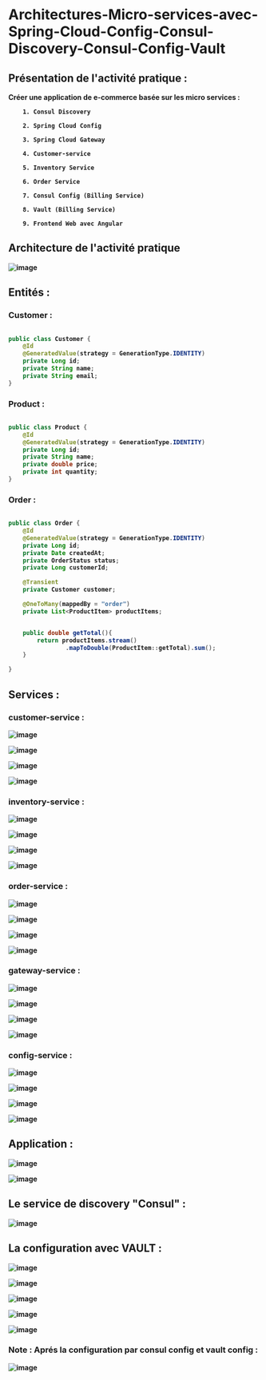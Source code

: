 ﻿# Architectures-Micro-services-avec-Spring-Cloud-Config-Consul-Discovery-Consul-Config-Vault
## Présentation de l'activité pratique :
 <strong style="color:dark">Créer une application de e-commerce basée sur les micro services :
 
        1. Consul Discovery
        
        2. Spring Cloud Config
        
        3. Spring Cloud Gateway
        
        4. Customer-service
        
        5. Inventory Service
        
        6. Order Service
        
        7. Consul Config (Billing Service)
        
        8. Vault (Billing Service)
        
        9. Frontend Web avec Angular

</span>

## Architecture de l'activité pratique

![image](https://user-images.githubusercontent.com/84138772/208253215-141c606b-3d40-4ed7-8f9f-9b9dd8b31275.png)


## Entités :

### Customer :

```java

public class Customer {
    @Id
    @GeneratedValue(strategy = GenerationType.IDENTITY)
    private Long id;
    private String name;
    private String email;
}

```

### Product :

```java

public class Product {
    @Id
    @GeneratedValue(strategy = GenerationType.IDENTITY)
    private Long id;
    private String name;
    private double price;
    private int quantity;
}

```

### Order :

```java

public class Order {
    @Id
    @GeneratedValue(strategy = GenerationType.IDENTITY)
    private Long id;
    private Date createdAt;
    private OrderStatus status;
    private Long customerId;

    @Transient
    private Customer customer;

    @OneToMany(mappedBy = "order")
    private List<ProductItem> productItems;


    public double getTotal(){
        return productItems.stream()
                .mapToDouble(ProductItem::getTotal).sum();
    }

}

```

## Services : 


### customer-service :

![image](https://user-images.githubusercontent.com/84138772/208253278-f0422433-bce1-4e07-a464-8117aa802a83.png)

![image](https://user-images.githubusercontent.com/84138772/208253341-be398513-ef3f-41b2-a654-a2afc9bc4771.png)

![image](https://user-images.githubusercontent.com/84138772/208253357-c3fde3c6-9cf2-45b7-89ec-cf59b405e085.png)

![image](https://user-images.githubusercontent.com/84138772/208253382-4c368cb1-fe5e-442b-86da-b6721198087f.png)


### inventory-service :

![image](https://user-images.githubusercontent.com/84138772/208253455-d929dd2a-c210-459a-b258-e724243c5378.png)

![image](https://user-images.githubusercontent.com/84138772/208253476-91e44c98-9c70-440c-b2d1-37aeb9420014.png)

![image](https://user-images.githubusercontent.com/84138772/208253490-61fd0d7c-8fc6-4084-a8e6-d0ad3e719d65.png)

![image](https://user-images.githubusercontent.com/84138772/208253500-0199c848-f80f-4a6b-88e8-2a9d9a7e814f.png)

### order-service :

![image](https://user-images.githubusercontent.com/84138772/208254022-0cd35867-e50a-4dd1-b6c2-d0d24f923dfb.png)

![image](https://user-images.githubusercontent.com/84138772/208254042-b48ebe5d-0681-4438-a6c2-e8780ba28e05.png)

![image](https://user-images.githubusercontent.com/84138772/208254051-13cf8145-e2ef-4ec4-a9fe-a3127b211a26.png)

![image](https://user-images.githubusercontent.com/84138772/208254071-4d76049f-2b1b-4aec-9521-9370e61c60e6.png)



### gateway-service :

![image](https://user-images.githubusercontent.com/84138772/208253564-06b83626-34ee-407f-bf98-c85abf6c3fbb.png)

![image](https://user-images.githubusercontent.com/84138772/208253574-b34a3fec-6f10-463c-a894-7874d13da9ba.png)

![image](https://user-images.githubusercontent.com/84138772/208253581-a8ca3f58-7f26-4ac2-93f1-3e0c0d2b8db6.png)

![image](https://user-images.githubusercontent.com/84138772/208253592-f9aefeec-95d0-47c0-8d3e-bccb4933be11.png)

### config-service :

![image](https://user-images.githubusercontent.com/84138772/208253626-52248ea5-8522-4617-8836-27209b7e9758.png)

![image](https://user-images.githubusercontent.com/84138772/208253639-799f5b41-d1f6-4908-9444-a407c008466c.png)

![image](https://user-images.githubusercontent.com/84138772/208253653-802caad1-1008-4e06-adf8-23fbe58661c5.png)

![image](https://user-images.githubusercontent.com/84138772/208253670-e63cd8de-b925-4c09-8b0f-bdc4f3fe5dc5.png)

## Application :

![image](https://user-images.githubusercontent.com/84138772/208253691-d486114b-1a2f-41c1-a02f-999d4c170dc0.png)

![image](https://user-images.githubusercontent.com/84138772/208253720-d29b72f8-5553-4c2c-99d2-08f81af05fb3.png)


## Le service de discovery "Consul" :

![image](https://user-images.githubusercontent.com/84138772/208254084-9cb90617-bd4e-4f97-a12b-7798be7ef202.png)


## La configuration avec VAULT :

![image](https://user-images.githubusercontent.com/84138772/208255780-77af40f7-4872-4aa2-96aa-5a95fd9ac48a.png)


![image](https://user-images.githubusercontent.com/84138772/208255758-cc8cb8c0-4508-4026-ac68-2f9a6dc39cdd.png)

![image](https://user-images.githubusercontent.com/84138772/208255806-49f80eda-a56a-402f-bdf1-a0617c70530a.png)

![image](https://user-images.githubusercontent.com/84138772/208255815-441d658b-0a8c-4614-b6b8-472b4264c3b6.png)

![image](https://user-images.githubusercontent.com/84138772/208255825-dc83af2c-c7ae-46c0-89d5-2db1c33b62e7.png)

### Note : Aprés la configuration par consul config et vault config :

![image](https://user-images.githubusercontent.com/84138772/208256207-0be471a2-829e-4d58-ba2c-a808259eeccd.png)



